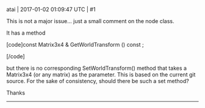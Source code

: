 atai | 2017-01-02 01:09:47 UTC | #1

This is not a major issue... just a small comment on the node class.

It has a method 

[code]const Matrix3x4 & 	GetWorldTransform () const ;

[/code]

but there is no corresponding SetWorldTransform() method that takes a Matrix3x4 (or any matrix) as the parameter.  This is based on the current git source.
For the sake of consistency, should there be such a set method?

Thanks

-------------------------

